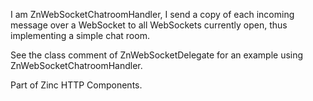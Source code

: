 I am ZnWebSocketChatroomHandler, I send a copy of each incoming message over a WebSocket to all WebSockets currently open, thus implementing a simple chat room.

See the class comment of ZnWebSocketDelegate for an example using ZnWebSocketChatroomHandler.

Part of Zinc HTTP Components.